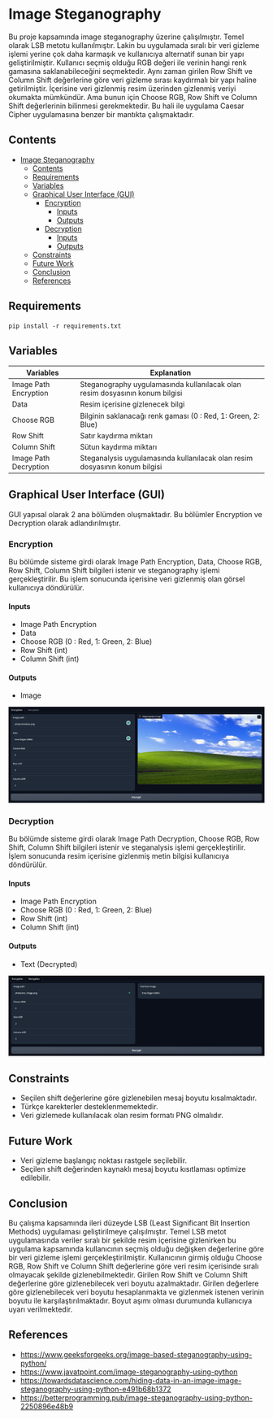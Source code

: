 # Image Steganography

Bu proje kapsamında image steganography üzerine çalışılmıştır. Temel olarak LSB metotu kullanılmıştır. Lakin bu uygulamada sıralı bir veri gizleme işlemi yerine çok daha karmaşık ve kullanıcıya alternatif sunan bir yapı geliştirilmiştir. Kullanıcı seçmiş olduğu RGB değeri ile verinin hangi renk gamasına saklanabileceğini seçmektedir. Aynı zaman girilen Row Shift ve Column Shift değerlerine göre veri gizleme sırası kaydırmalı bir yapı haline getirilmiştir. İçerisine veri gizlenmiş resim üzerinden gizlenmiş veriyi okumakta mümkündür. Ama bunun için Choose RGB, Row Shift ve Column Shift değerlerinin bilinmesi gerekmektedir. Bu hali ile uygulama Caesar Cipher uygulamasına benzer bir mantıkta çalışmaktadır.

## Contents
- [Image Steganography](#image-steganography)
  - [Contents](#contents)
  - [Requirements](#requirements)
  - [Variables](#variables)
  - [Graphical User Interface (GUI)](#graphical-user-interface-gui)
    - [Encryption](#encryption)
      - [Inputs](#inputs)
      - [Outputs](#outputs)
    - [Decryption](#decryption)
      - [Inputs](#inputs-1)
      - [Outputs](#outputs-1)
  - [Constraints](#constraints)
  - [Future Work](#future-work)
  - [Conclusion](#conclusion)
  - [References](#references)

## Requirements

```
pip install -r requirements.txt
```

## Variables

|Variables | Explanation|
|-|-|
| Image Path Encryption | Steganography uygulamasında kullanılacak olan resim dosyasının konum bilgisi|
| Data | Resim içerisine gizlenecek bilgi |
| Choose RGB | Bilginin saklanacağı renk gaması (0 : Red, 1: Green, 2: Blue)|
| Row Shift | Satır kaydırma miktarı|
| Column Shift | Sütun kaydırma miktarı|
| Image Path Decryption | Steganalysis uygulamasında kullanılacak olan resim dosyasının konum bilgisi|

## Graphical User Interface (GUI)

GUI yapısal olarak 2 ana bölümden oluşmaktadır. Bu bölümler Encryption ve Decryption olarak adlandırılmıştır.

### Encryption

Bu bölümde sisteme girdi olarak Image Path Encryption, Data, Choose RGB, Row Shift, Column Shift bilgileri istenir ve steganography  işlemi gerçekleştirilir. Bu işlem sonucunda içerisine veri gizlenmiş olan görsel kullanıcıya döndürülür.

#### Inputs
* Image Path Encryption 
* Data
* Choose RGB (0 : Red, 1: Green, 2: Blue)
* Row Shift (int)
* Column Shift (int)

#### Outputs

* Image
  
![](photo/App_Enc.PNG)

### Decryption

Bu bölümde sisteme girdi olarak Image Path Decryption, Choose RGB, Row Shift, Column Shift bilgileri istenir ve steganalysis işlemi gerçekleştirilir. İşlem sonucunda resim içerisine gizlenmiş metin bilgisi kullanıcıya döndürülür.

#### Inputs
* Image Path Encryption 
* Choose RGB (0 : Red, 1: Green, 2: Blue)
* Row Shift (int)
* Column Shift (int)

#### Outputs

* Text (Decrypted)

![](photo/App_Dec.PNG)

## Constraints

* Seçilen shift değerlerine göre gizlenebilen mesaj boyutu kısalmaktadır.
* Türkçe karekterler desteklenmemektedir.
* Veri gizlemede kullanılacak olan resim formatı PNG olmalıdır.

## Future Work

* Veri gizleme başlangıç noktası rastgele seçilebilir.
* Seçilen shift değerinden kaynaklı mesaj boyutu kısıtlaması optimize edilebilir.

## Conclusion

Bu çalışma kapsamında ileri düzeyde LSB (Least Significant Bit Insertion Methods) uygulaması geliştirilmeye çalışılmıştır. Temel LSB metot uygulamasında veriler sıralı bir şekilde resim içerisine gizlenirken bu uygulama kapsamında kullanıcının seçmiş olduğu değişken değerlerine göre bir veri gizleme işlemi gerçekleştirilmiştir. Kullanıcının girmiş olduğu Choose RGB, Row Shift ve Column Shift değerlerine göre veri resim içerisinde sıralı olmayacak şekilde gizlenebilmektedir. Girilen Row Shift ve Column Shift değerlerine göre gizlenebilecek veri boyutu azalmaktadır. Girilen değerlere göre gizlenebilecek veri boyutu hesaplanmakta ve gizlenmek istenen verinin boyutu ile karşılaştırılmaktadır. Boyut aşımı olması durumunda kullanıcıya uyarı verilmektedir.

## References

* https://www.geeksforgeeks.org/image-based-steganography-using-python/
* https://www.javatpoint.com/image-steganography-using-python
* https://towardsdatascience.com/hiding-data-in-an-image-image-steganography-using-python-e491b68b1372
* https://betterprogramming.pub/image-steganography-using-python-2250896e48b9